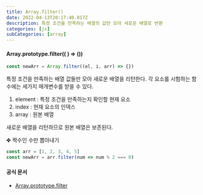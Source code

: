 ```yaml
---
title: Array.filter()
date: 2022-04-13T20:17:40.017Z
description: 특정 조건을 만족하는 배열의 값만 모아 새로운 배열로 반환
categories: [js]
subCategories: [array]
---
```


#### Array.prototype.filter(( ) => ())

```jsx
const newArr = Array.filter((el, i, arr) => {})
```

특정 조건을 만족하는 배열 값들만 모아 새로운 배열을 리턴한다.
각 요소를 시험하는 함수에는 세가지 매개변수를 받을 수 있다.

1. element : 특정 조건을 만족하는지 확인할 현재 요소
2. index : 현재 요소의 인덱스
3. array : 원본 배열

새로운 배열을 리턴하므로 원본 배열은 보존된다.

<div class="tab bottom10">✤ 짝수인 수만 뽑아내기</div>

```jsx
const arr = [1, 2, 3, 4, 5]
const newArr = arr.filter(num => num % 2 === 0)
```

#### 공식 문서

- <a href="https://developer.mozilla.org/ko/docs/Web/JavaScript/Reference/Global_Objects/Array/filter" target="_blank">Array.prototype.filter</a>

